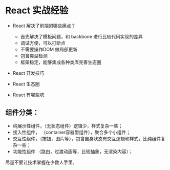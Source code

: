 # React 实战经验

* React 解决了前端的哪些痛点？

  * 首先解决了模板问题，和 backbone 进行比较代码实现的差异
  * 调试方便，可以打断点
  * 不需要操作DOM 做局部更新
  * 包含类型检测
  * 框架稳定，能够集成各种类库完善生态圈

* React 开发技巧
* React 生态圈
* React 有哪些坑

## 组件分类：
* 纯展示性组件，（无状态组件）逻辑少，样式复杂一些；
* 接入性组件， （container容器型组件），聚合多个小组件；
* 交互性组件，（按钮，图片等），包含自身状态有交互逻辑和样式，比纯组件复杂一些；
* 功能性组件 （路由，过渡动画等，比较抽象，无渲染内容）；

尽量不要让技术掌握在少数人手里。
